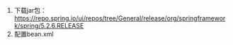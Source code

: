 1. 下载jar包：
    https://repo.spring.io/ui/repos/tree/General/release/org/springframework/spring/5.2.6.RELEASE
2. 配置bean.xml